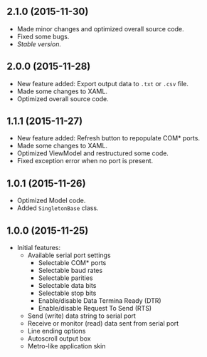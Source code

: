 ## 2.1.0 (2015-11-30)

- Made minor changes and optimized overall source code.
- Fixed some bugs.
- _Stable version._

## 2.0.0 (2015-11-28)

- New feature added: Export output data to `.txt` or `.csv` file.
- Made some changes to XAML.
- Optimized overall source code.

## 1.1.1 (2015-11-27)

- New feature added: Refresh button to repopulate COM* ports.
- Made some changes to XAML.
- Optimized ViewModel and restructured some code.
- Fixed exception error when no port is present.

## 1.0.1 (2015-11-26)

- Optimized Model code.
- Added `SingletonBase` class.

## 1.0.0 (2015-11-25)

- Initial features:
  - Available serial port settings
    - Selectable COM* ports
    - Selectable baud rates
    - Selectable parities
    - Selectable data bits
    - Selectable stop bits
    - Enable/disable Data Termina Ready (DTR)
    - Enable/disable Request To Send (RTS)
  - Send (write) data string to serial port
  - Receive or monitor (read) data sent from serial port
  - Line ending options
  - Autoscroll output box
  - Metro-like application skin
